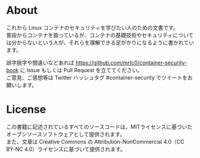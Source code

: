 # About

これから Linux コンテナのセキュリティを学びたい人のための文書です。  
普段からコンテナを扱っているが、コンテナの基礎技術やセキュリティについては分からないという人が、それらを理解できる足がかりになるように書かれています。

誤字脱字や間違いなどあれば https://github.com/mrtc0/container-security-book に Issue もしくは Pull Request を立ててください。  
ご意見、ご感想等は Twitter ハッシュタグ #container-security でツイートをお願いします。

# License

この書籍に記述されているすべてのソースコードは、MITライセンスに基づいたオープンソースソフトウェアとして提供されます。  
また、文章は Creative Commons の Attribution-NonCommercial 4.0（CC BY-NC 4.0）ライセンスに基づいて提供されます。

